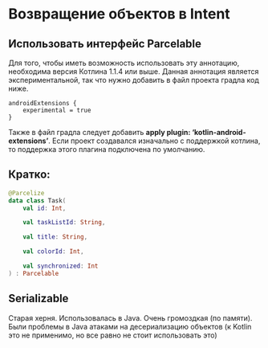 # Возвращение объектов в Intent

## Использовать интерфейс Parcelable&#x20;

Для того, чтобы иметь возможность использовать эту аннотацию, необходима версия Котлина 1.1.4 или выше. Данная аннотация является экспериментальной, так что нужно добавить в файл проекта градла код ниже.

```
androidExtensions {
    experimental = true
}
```

Также в файл градла следует добавить **apply plugin: ‘kotlin-android-extensions’**. Если проект создавался изначально с поддержкой котлина, то поддержка этого плагина подключена по умолчанию.

## Кратко:

```kotlin
@Parcelize
data class Task(
    val id: Int,

    val taskListId: String,

    val title: String,

    val colorId: Int,

    val synchronized: Int
) : Parcelable
```

## Serializable

Старая херня. Использовалась в Java. Очень громоздкая (по памяти). Были проблемы в Java атаками на десериализацию объектов (к Kotlin это не применимо, но все равно не стоит использовать это)
